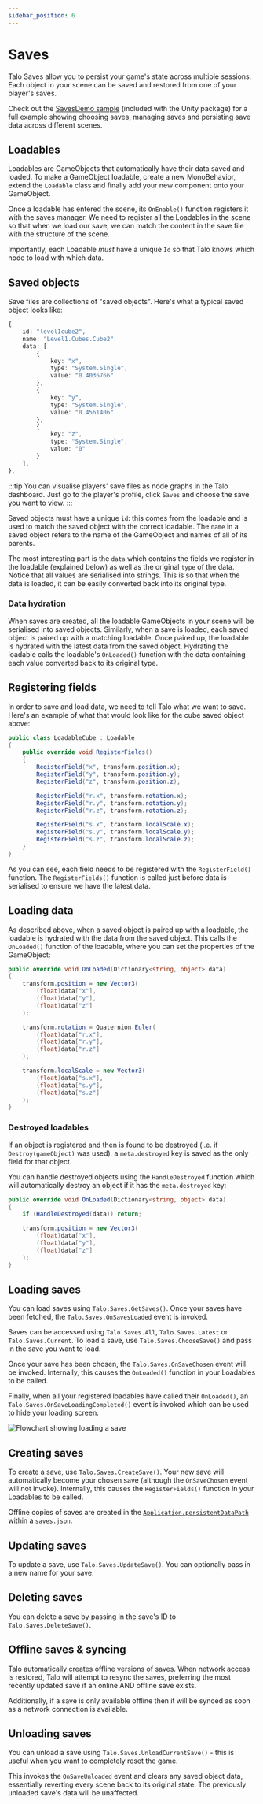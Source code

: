 ```yaml
---
sidebar_position: 6
---
```


# Saves

Talo Saves allow you to persist your game's state across multiple sessions. Each object in your scene can be saved and restored from one of your player's saves.

Check out the [SavesDemo sample](https://github.com/TaloDev/unity/tree/develop/Assets/Talo%20Game%20Services/Talo/Samples/SavesDemo) (included with the Unity package) for a full example showing choosing saves, managing saves and persisting save data across different scenes.

## Loadables

Loadables are GameObjects that automatically have their data saved and loaded. To make a GameObject loadable, create a new MonoBehavior, extend the `Loadable` class and finally add your new component onto your GameObject.

Once a loadable has entered the scene, its `OnEnable()` function registers it with the saves manager. We need to register all the Loadables in the scene so that when we load our save, we can match the content in the save file with the structure of the scene.

Importantly, each Loadable _must_ have a unique `Id` so that Talo knows which node to load with which data.

## Saved objects

Save files are collections of "saved objects". Here's what a typical saved object looks like:

```typescript
{
	id: "level1cube2",
	name: "Level1.Cubes.Cube2"
	data: [
		{
			key: "x",
			type: "System.Single",
			value: "0.4036766"
		},
		{
			key: "y",
			type: "System.Single",
			value: "0.4561406"
		},
		{
			key: "z",
			type: "System.Single",
			value: "0"
		}
	],
},
```

:::tip
You can visualise players' save files as node graphs in the Talo dashboard. Just go to the player's profile, click `Saves` and choose the save you want to view.
:::

Saved objects must have a unique `id`: this comes from the loadable and is used to match the saved object with the correct loadable. The `name` in a saved object refers to the name of the GameObject and names of all of its parents.

The most interesting part is the `data` which contains the fields we register in the loadable (explained below) as well as the original `type` of the data. Notice that all values are serialised into strings. This is so that when the data is loaded, it can be easily converted back into its original type.

### Data hydration

When saves are created, all the loadable GameObjects in your scene will be serialised into saved objects. Similarly, when a save is loaded, each saved object is paired up with a matching loadable. Once paired up, the loadable is hydrated with the latest data from the saved object. Hydrating the loadable calls the loadable's `OnLoaded()` function with the data containing each value converted back to its original type.

## Registering fields

In order to save and load data, we need to tell Talo what we want to save. Here's an example of what that would look like for the cube saved object above:

```csharp
public class LoadableCube : Loadable
{
	public override void RegisterFields()
	{
		RegisterField("x", transform.position.x);
		RegisterField("y", transform.position.y);
		RegisterField("z", transform.position.z);

		RegisterField("r.x", transform.rotation.x);
		RegisterField("r.y", transform.rotation.y);
		RegisterField("r.z", transform.rotation.z);

		RegisterField("s.x", transform.localScale.x);
		RegisterField("s.y", transform.localScale.y);
		RegisterField("s.z", transform.localScale.z);
	}
}
```

As you can see, each field needs to be registered with the `RegisterField()` function. The `RegisterFields()` function is called just before data is serialised to ensure we have the latest data.

## Loading data

As described above, when a saved object is paired up with a loadable, the loadable is hydrated with the data from the saved object. This calls the `OnLoaded()` function of the loadable, where you can set the properties of the GameObject:

```csharp
public override void OnLoaded(Dictionary<string, object> data)
{
	transform.position = new Vector3(
		(float)data["x"],
		(float)data["y"],
		(float)data["z"]
	);

	transform.rotation = Quaternion.Euler(
		(float)data["r.x"],
		(float)data["r.y"],
		(float)data["r.z"]
	);

	transform.localScale = new Vector3(
		(float)data["s.x"],
		(float)data["s.y"],
		(float)data["s.z"]
	);
}
```

### Destroyed loadables

If an object is registered and then is found to be destroyed (i.e. if `Destroy(gameObject)` was used), a `meta.destroyed` key is saved as the only field for that object.

You can handle destroyed objects using the `HandleDestroyed` function which will automatically destroy an object if it has the `meta.destroyed` key:

```csharp
public override void OnLoaded(Dictionary<string, object> data)
{
	if (HandleDestroyed(data)) return;

	transform.position = new Vector3(
		(float)data["x"],
		(float)data["y"],
		(float)data["z"]
	);
}
```

## Loading saves

You can load saves using `Talo.Saves.GetSaves()`. Once your saves have been fetched, the `Talo.Saves.OnSavesLoaded` event is invoked.

Saves can be accessed using `Talo.Saves.All`, `Talo.Saves.Latest` or `Talo.Saves.Current`. To load a save, use `Talo.Saves.ChooseSave()` and pass in the save you want to load.

Once your save has been chosen, the `Talo.Saves.OnSaveChosen` event will be invoked. Internally, this causes the `OnLoaded()` function in your Loadables to be called.

Finally, when all your registered loadables have called their `OnLoaded()`, an `Talo.Saves.OnSaveLoadingCompleted()` event is invoked which can be used to hide your loading screen.

![Flowchart showing loading a save](/img/saves-flowchart.png)

## Creating saves

To create a save, use `Talo.Saves.CreateSave()`. Your new save will automatically become your chosen save (although the `OnSaveChosen` event will not invoke). Internally, this causes the `RegisterFields()` function in your Loadables to be called.

Offline copies of saves are created in the [`Application.persistentDataPath`](https://docs.unity3d.com/ScriptReference/Application-persistentDataPath.html) within a `saves.json`.

## Updating saves

To update a save, use `Talo.Saves.UpdateSave()`. You can optionally pass in a new name for your save.

## Deleting saves

You can delete a save by passing in the save's ID to `Talo.Saves.DeleteSave()`.

## Offline saves & syncing

Talo automatically creates offline versions of saves. When network access is restored, Talo will attempt to resync the saves, preferring the most recently updated save if an online AND offline save exists.

Additionally, if a save is only available offline then it will be synced as soon as a network connection is available.

## Unloading saves

You can unload a save using `Talo.Saves.UnloadCurrentSave()` - this is useful when you want to completely reset the game.

This invokes the `OnSaveUnloaded` event and clears any saved object data, essentially reverting every scene back to its original state. The previously unloaded save's data will be unaffected.
